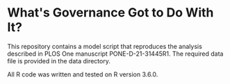 # What's Governance Got to Do With It?
This repository contains a model script that reproduces the analysis described in PLOS One manuscript PONE-D-21-31445R1. The required data file is provided in the data directory. 

All R code was written and tested on R version 3.6.0.
